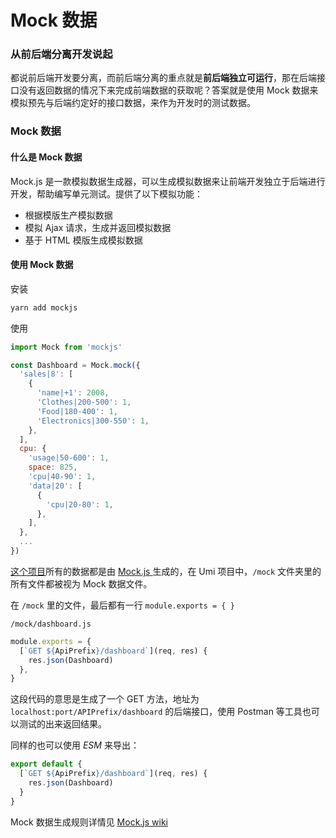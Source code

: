 # Mock 数据


### 从前后端分离开发说起

都说前后端开发要分离，而前后端分离的重点就是**前后端独立可运行**，那在后端接口没有返回数据的情况下来完成前端数据的获取呢？答案就是使用 Mock 数据来模拟预先与后端约定好的接口数据，来作为开发时的测试数据。

### Mock 数据

#### 什么是 Mock 数据

Mock.js 是一款模拟数据生成器，可以生成模拟数据来让前端开发独立于后端进行开发，帮助编写单元测试。提供了以下模拟功能：

- 根据模版生产模拟数据
- 模拟 Ajax 请求，生成并返回模拟数据
- 基于 HTML 模版生成模拟数据

#### 使用 Mock 数据

安装

```bash
yarn add mockjs
```

使用

```javascript
import Mock from 'mockjs'

const Dashboard = Mock.mock({
  'sales|8': [
    {
      'name|+1': 2008,
      'Clothes|200-500': 1,
      'Food|180-400': 1,
      'Electronics|300-550': 1,
    },
  ],
  cpu: {
    'usage|50-600': 1,
    space: 825,
    'cpu|40-90': 1,
    'data|20': [
      {
        'cpu|20-80': 1,
      },
    ],
  },
  ...
})
```



[这个项目](https://github.com/zheng-shugan/antd-admin)所有的数据都是由 [Mock.js ](http://mockjs.com/) 生成的，在 Umi 项目中，`/mock` 文件夹里的所有文件都被视为 Mock 数据文件。

在 `/mock` 里的文件，最后都有一行 `module.exports = { }`

`/mock/dashboard.js`

```js
module.exports = {
  [`GET ${ApiPrefix}/dashboard`](req, res) {
    res.json(Dashboard)
  },
}
```

这段代码的意思是生成了一个 GET 方法，地址为 `localhost:port/APIPrefix/dashboard` 的后端接口，使用 Postman 等工具也可以测试的出来返回结果。

同样的也可以使用 *ESM* 来导出：

```js
export default {
  [`GET ${ApiPrefix}/dashboard`](req, res) {
    res.json(Dashboard)
  }
}
```

Mock 数据生成规则详情见 [Mock.js wiki](https://github.com/nuysoft/Mock/wiki)

